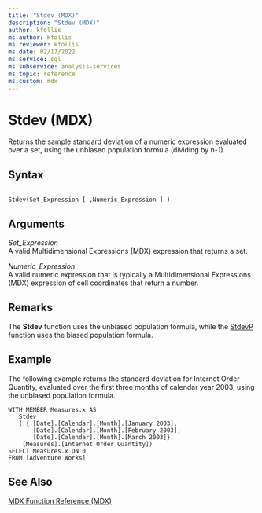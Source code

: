 ```yaml
---
title: "Stdev (MDX)"
description: "Stdev (MDX)"
author: kfollis
ms.author: kfollis
ms.reviewer: kfollis
ms.date: 02/17/2022
ms.service: sql
ms.subservice: analysis-services
ms.topic: reference
ms.custom: mdx
---
```

# Stdev (MDX)


  Returns the sample standard deviation of a numeric expression evaluated over a set, using the unbiased population formula (dividing by n-1).  
  
## Syntax  
  
```  
  
Stdev(Set_Expression [ ,Numeric_Expression ] )  
```  
  
## Arguments  
 *Set_Expression*  
 A valid Multidimensional Expressions (MDX) expression that returns a set.  
  
 *Numeric_Expression*  
 A valid numeric expression that is typically a Multidimensional Expressions (MDX) expression of cell coordinates that return a number.  
  
## Remarks  
 The **Stdev** function uses the unbiased population formula, while the [StdevP](../mdx/stdevp-mdx.md) function uses the biased population formula.  
  
## Example  
 The following example returns the standard deviation for Internet Order Quantity, evaluated over the first three months of calendar year 2003, using the unbiased population formula.  
  
```  
WITH MEMBER Measures.x AS   
   Stdev   
   ( { [Date].[Calendar].[Month].[January 2003],  
       [Date].[Calendar].[Month].[February 2003],  
       [Date].[Calendar].[Month].[March 2003]},  
    [Measures].[Internet Order Quantity])  
SELECT Measures.x ON 0  
FROM [Adventure Works]  
```  
  
## See Also  
 [MDX Function Reference &#40;MDX&#41;](../mdx/mdx-function-reference-mdx.md)  
  
  
